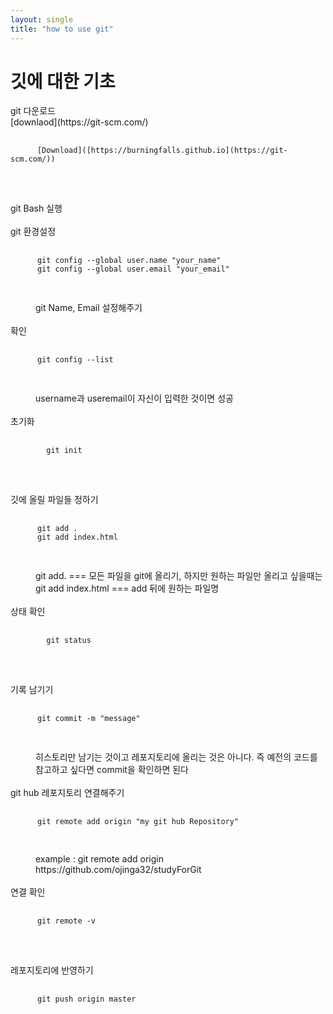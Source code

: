 ```yaml
---
layout: single
title: "how to use git"
---
```


# 깃에 대한 기초

<dl>
<dt>git 다운로드</dt>
  [downlaod](https://git-scm.com/)
  <pre>
    <code>
      [Download]([https://burningfalls.github.io](https://git-scm.com/))
    </code>
  </pre><br/>

<dt>git Bash 실행</dt>
  <br />

<dt>git 환경설정</dt>
  <pre>
    <code>
      git config --global user.name "your_name"    
      git config --global user.email "your_email" 
    </code>
  </pre>
  <dd>git Name, Email 설정해주기</dd><br/>

<dt>확인</dt>
  <pre>
    <code>
      git config --list  
    </code>
  </pre>
  <dd>username과 useremail이 자신이 입력한 것이면 성공</dd><br/>

<dt>초기화</dt>
  <pre>
      <code>
        git init
      </code>
  </pre><br/>

<dt>깃에 올릴 파일들 정하기</dt>
  <pre>
    <code>
      git add .
      git add index.html
    </code>
  </pre>
  <dd>git add. === 모든 파일을 git에 올리기, 하지만 원하는 파일만 올리고 싶을때는</dd>
  <dd>git add index.html === add 뒤에 원하는 파일명 </dd><br/> 

<dt>상태 확인</dt>
  <pre>
    <code>
        git status
    </code>
  </pre><br/>
  
<dt>기록 남기기</dt>
  <pre>
    <code>
      git commit -m "message"
    </code>
  </pre>

  <dd>히스토리만 남기는 것이고 레포지토리에 올리는 것은
       아니다. 즉 예전의 코드를 참고하고 싶다면 commit을 확인하면 된다
  </dd><br/>

  
<dt>git hub 레포지토리 연결해주기</dt>
  <pre>
    <code>
      git remote add origin "my git hub Repository"
    </code>
  </pre>
  <dd>
   example : git remote add origin https://github.com/ojinga32/studyForGit
  </dd> <br/>


<dt>연결 확인</dt>
  <pre>
    <code>
      git remote -v
    </code>
  </pre><br/>

<dt>레포지토리에 반영하기</dt>
  <pre>
    <code>
      git push origin master
    </code>
  </pre>
  
</dl>
